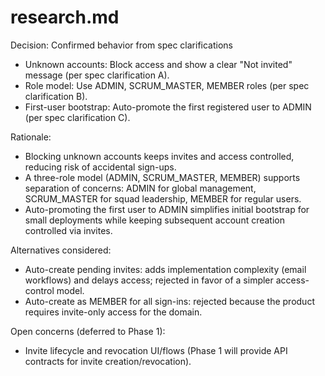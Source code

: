 # research.md

Decision: Confirmed behavior from spec clarifications

- Unknown accounts: Block access and show a clear "Not invited" message (per spec clarification A).
- Role model: Use ADMIN, SCRUM_MASTER, MEMBER roles (per spec clarification B).
- First-user bootstrap: Auto-promote the first registered user to ADMIN (per spec clarification C).

Rationale:

- Blocking unknown accounts keeps invites and access controlled, reducing risk of accidental sign-ups.
- A three-role model (ADMIN, SCRUM_MASTER, MEMBER) supports separation of concerns: ADMIN for global management, SCRUM_MASTER for squad leadership, MEMBER for regular users.
- Auto-promoting the first user to ADMIN simplifies initial bootstrap for small deployments while keeping subsequent account creation controlled via invites.

Alternatives considered:

- Auto-create pending invites: adds implementation complexity (email workflows) and delays access; rejected in favor of a simpler access-control model.
- Auto-create as MEMBER for all sign-ins: rejected because the product requires invite-only access for the domain.

Open concerns (deferred to Phase 1):

- Invite lifecycle and revocation UI/flows (Phase 1 will provide API contracts for invite creation/revocation).
